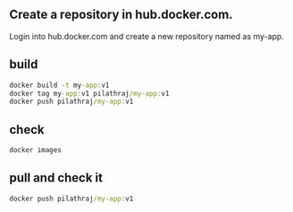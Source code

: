 ## Create a repository in hub.docker.com.
Login into hub.docker.com and create a new repository named as my-app.

## build

```cmd
docker build -t my-app:v1
docker tag my-app:v1 pilathraj/my-app:v1
docker push pilathraj/my-app:v1
```

## check

```cmd
docker images
```

## pull and check it

```cmd
docker push pilathraj/my-app:v1
```
